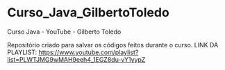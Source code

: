 # Curso_Java_GilbertoToledo
Curso Java - YouTube - Gilberto Toledo

Repositório criado para salvar os códigos feitos durante o curso.
LINK DA PLAYLIST: https://www.youtube.com/playlist?list=PLWTJMG9wMAH9eeh4_1EGZ8du-vY1yypZ
